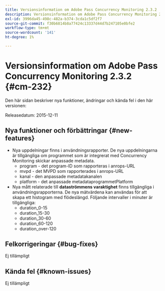 ```yaml
---
title: Versionsinformation om Adobe Pass Concurrency Monitoring 2.3.2
description: Versionsinformation om Adobe Pass Concurrency Monitoring 2.3.2
exl-id: 3996da45-498c-482a-b374-3cda1c5df2f7
source-git-commit: f30b6814b8a77424c13337d44d7b247105e0bfe2
workflow-type: tm+mt
source-wordcount: '141'
ht-degree: 1%

---
```


# Versionsinformation om Adobe Pass Concurrency Monitoring 2.3.2 {#cm-232}

Den här sidan beskriver nya funktioner, ändringar och kända fel i den här versionen:

Releasedatum: 2015-12-11

## Nya funktioner och förbättringar {#new-features}

* Nya uppdelningar finns i användningsrapporter. De nya uppdelningarna är tillgängliga om programmet som är integrerat med Concurrency Monitoring skickar anpassade metadata.
   * program - det program-ID som rapporteras i anrops-URL
   * mvpd - det MVPD som rapporterades i anrops-URL
   * kanal - den anpassade metadatakanalen
   * platform - det anpassade metadataprogrammetPlatform
* Nya mått relaterade till **dataströmmens varaktighet** finns tillgängliga i användningsrapporterna. De nya mätvärdena kan användas för att skapa ett histogram med flödeslängd. Följande intervaller i minuter är tillgängliga:
   * duration_0-15
   * duration_15-30
   * duration_30-60
   * duration_60-120
   * duration_over-120

## Felkorrigeringar {#bug-fixes}

Ej tillämpligt

## Kända fel {#known-issues}

Ej tillämpligt
